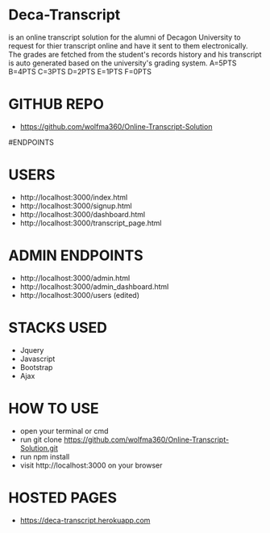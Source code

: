 # Deca-Transcript
is an online transcript solution for the alumni of Decagon University to request for thier transcript online and have it sent to them electronically. The grades are fetched from the student's records history and his transcript is auto generated based on the university's grading system. A=5PTS B=4PTS C=3PTS D=2PTS E=1PTS F=0PTS


# GITHUB REPO
- https://github.com/wolfma360/Online-Transcript-Solution


#ENDPOINTS

# USERS
- http://localhost:3000/index.html
- http://localhost:3000/signup.html
- http://localhost:3000/dashboard.html
- http://localhost:3000/transcript_page.html

# ADMIN ENDPOINTS
- http://localhost:3000/admin.html
- http://localhost:3000/admin_dashboard.html
- http://localhost:3000/users (edited) 

# STACKS USED

- Jquery
- Javascript
- Bootstrap
- Ajax

# HOW TO USE

- open your terminal or cmd
- run git clone https://github.com/wolfma360/Online-Transcript-Solution.git
- run npm install
- visit http://localhost:3000 on your browser

# HOSTED PAGES
- https://deca-transcript.herokuapp.com